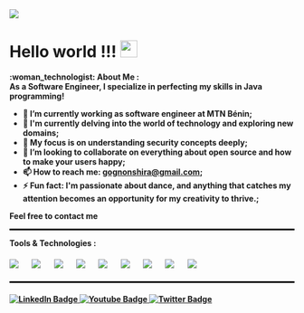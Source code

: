 
<div id="header"align="=">
  <img src="https://media.giphy.com/media/v1.Y2lkPTc5MGI3NjExcXh3cDNmcjdkNXhlcHY3bzR6YTBtejhtMXF3ZXcwNmdveGRkaTFwOSZlcD12MV9pbnRlcm5hbF9naWZfYnlfaWQmY3Q9Zw/Us2PJJGbkKyD6xqBT3/giphy.gif" />

  <!--img src="https://komarev.com/ghpvc/?username=shira08&style=flat-square&color=blue" alt=""/-->
  <h1>
  Hello world !!!
  <img src="https://media.giphy.com/media/hvRJCLFzcasrR4ia7z/giphy.gif" width="30px"/>
</h1>
  <div id=""align="left">
    <Strong> :woman_technologist: About Me :<Strong/> 
     <br>
As a Software Engineer, I specialize in perfecting my skills in Java programming!

- 🔭 I’m currently working as software engineer at MTN Bénin;
- 🌱 I'm currently delving into the world of technology and exploring new domains;
- 🎯 My focus is on understanding security concepts deeply;
- 👯 I’m looking to collaborate on everything about **open source** and how to make your users happy;
- 📫 How to reach me: **gognonshira@gmail.com**;
- ⚡ Fun fact: I'm passionate about dance, and anything that catches my attention becomes an opportunity for my creativity to thrive.;

Feel free to contact me 
</div>
<hr style="border: 1px solid #000000;">

<div id="header"align="left">
<Strong>Tools & Technologies :<Strong/>  <br>
<!-- Add images with 20px spacing -->
<div style="margin-top: 20px; margin-bottom:20px;">
    <img src="https://img.shields.io/badge/Postman-FF6C37?style=for-the-badge&logo=Postman&logoColor=white" style="margin-right:20px;">
    <img src="https://img.shields.io/badge/Docker-2CA5E0?style=for-the-badge&logo=docker&logoColor=white" style="margin-right:20px;">
    <img src="https://img.shields.io/badge/JavaScript-323330?style=for-the-badge&logo=javascript&logoColor=F7DF1E" style="margin-right:20px;">
    <img src="https://img.shields.io/badge/Android-3DDC84?style=for-the-badge&logo=android&logoColor=white" style="margin-right:20px;">
    <img src="https://img.shields.io/badge/Nginx-009639?style=for-the-badge&logo=nginx&logoColor=white" style="margin-right:20px;">
    <img src="https://img.shields.io/badge/postcss-DD3A0A?style=for-the-badge&logo=postcss&logoColor=white" style="margin-right:20px;">
    <img src="https://img.shields.io/badge/Spring_Boot-F2F4F9?style=for-the-badge&logo=spring-boot" style="margin-right:20px;">
    <img src="https://img.shields.io/badge/MySQL-005C84?style=for-the-badge&logo=mysql&logoColor=white" style="margin-right:20px;">
    <img src="https://img.shields.io/badge/git-%23F05033.svg?style=for-the-badge&logo=git&logoColor=white">
</div>

</div>
<hr style="border: 1px solid #000000;">
  <div id="badges" style="margin-top: 20px;">
  <a href="your-linkedin-URL">
    <img src="https://img.shields.io/badge/LinkedIn-blue?style=for-the-badge&logo=linkedin&logoColor=white" alt="LinkedIn Badge"/>
  </a>
  <a href="your-youtube-URL">
    <img src="https://img.shields.io/badge/YouTube-red?style=for-the-badge&logo=youtube&logoColor=white" alt="Youtube Badge"/>
  </a>
  <a href="your-twitter-URL">
    <img src="https://img.shields.io/badge/Twitter-blue?style=for-the-badge&logo=twitter&logoColor=white" alt="Twitter Badge"/>
  </a>
</div>
</div>

<!--### Hello World ! <img height="30" src="https://media0.giphy.com/media/QTlmH8hEoVoi83mdJC/200w.webp?cid=ecf05e475gkndp9379fxllqfhbet5s7wigrkj492lpi0go0s&rid=200w.webp"></img>

<img src="https://media.tenor.com/vYeam_fYOkoAAAAC/satoru-gojo-gojou-satoru.gif" style="border-radius: 5px; margin-bottom: 10px">

*Software Engineer. Becoming Fullstack Dart and TypeScript Developer !!!*

- 🔭 I’m currently working as a freelancer, open source contributor and [blogger](https://www.juniormedehou.me);
- 🌱 I’m currently learning how to become a kind of startup as a person;
- 🎯 I'm working hard to become a Dart and Flutter GDE;
- 👯 I’m looking to collaborate on everything about **open source** and how to make your users happy;
- 💬 Ask me about anything about programming, space, data science, AI and computer science;
- 📫 How to reach me: **juniormedehou@gmail.com**;
- ⚡ Fun fact: I am a manga addict and also passionate about poetry,and gaming;

Feel free to contact me and contribute :wink:.


***Tools & Technologies*** :

 ![Java](https://img.shields.io/badge/java-%234ea94b.svg?style=for-the-badge&logo=java&logoColor=white) ![JS](https://img.shields.io/badge/javascript-%23323330.svg?style=for-the-badge&logo=javascript&logoColor=%23F7DF1E) ![Python](https://img.shields.io/badge/python-%2314354C.svg?style=for-the-badge&logo=python&logoColor=white)  ![Flutter](https://img.shields.io/badge/Flutter-%2302569B.svg?style=for-the-badge&logo=Flutter&logoColor=white)  ![MySQL](https://img.shields.io/badge/mysql-%2300f.svg?style=for-the-badge&logo=mysql&logoColor=white) ![Postgres](https://img.shields.io/badge/postgres-%23316192.svg?style=for-the-badge&logo=postgresql&logoColor=white) ![Firebase](https://img.shields.io/badge/firebase-%23039BE5.svg?style=for-the-badge&logo=firebase) ![Docker](https://img.shields.io/badge/docker-%230db7ed.svg?style=for-the-badge&logo=docker&logoColor=white) ![Git](https://img.shields.io/badge/git-%23F05033.svg?style=for-the-badge&logo=git&logoColor=white) 

- 


[![Medium](https://img.shields.io/badge/Medium-000000?&style=for-the-badge&logo=medium&logoColor=white)](https://www.medium.com/@juniormedehou)
[![Twitter](https://img.shields.io/badge/twitter-%231DA1F2.svg?&style=for-the-badge&logo=twitter&logoColor=white)](https://www.twitter.com/elikemmedehou/)
[![Linkedin](https://img.shields.io/badge/linkedin-%230077B5.svg?&style=for-the-badge&logo=linkedin&logoColor=white)](https://www.linkedin.com/in/juniormedehou/)
[![Mail](https://img.shields.io/badge/gmail-D14836?&style=for-the-badge&logo=gmail&logoColor=white)](juniormedehou@gmail.com)
!["](https://komarev.com/ghpvc/?username=NemesisX1&label=Profile%20views&color=0e75b6&style=flat)

</div>-->

